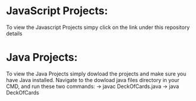 # JavaScript Projects:
To view the Javascript Projects simpy click on the link under this repository details

# Java Projects:
To view the Java Projects simply dowload the projects and make sure you have Java installed. Navigate to the dowload java files directory in your CMD, and run these two commands:
-> javac DeckOfCards.java
-> java DeckOfCards
